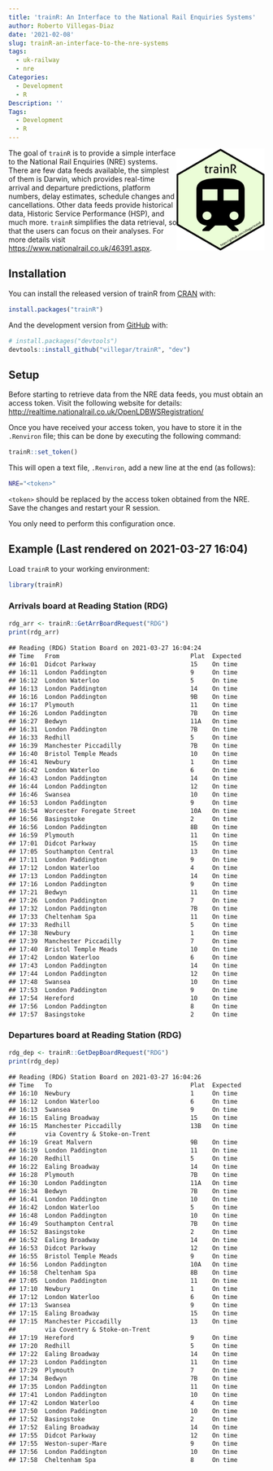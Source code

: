 ```yaml
---
title: 'trainR: An Interface to the National Rail Enquiries Systems'
author: Roberto Villegas-Diaz
date: '2021-02-08'
slug: trainR-an-interface-to-the-nre-systems
tags:
  - uk-railway
  - nre
Categories:
  - Development
  - R
Description: ''
Tags:
  - Development
  - R
---
```


<img src="https://raw.githubusercontent.com/villegar/trainR/main/inst/images/logo.png" alt="logo" align="right" height=200px/>

The goal of `trainR` is to provide a simple interface to the 
National Rail Enquiries (NRE) systems. There are few data feeds 
available, the simplest of them is Darwin, which provides real-time 
arrival and departure predictions, platform numbers, delay estimates, 
schedule changes and cancellations. Other data feeds provide historical 
data, Historic Service Performance (HSP), and much more. `trainR` 
simplifies the data retrieval, so that the users can focus on their 
analyses. For more details visit 
https://www.nationalrail.co.uk/46391.aspx.

## Installation

You can install the released version of trainR from [CRAN](https://CRAN.R-project.org) with:

``` r
install.packages("trainR")
```

And the development version from [GitHub](https://github.com/) with:

``` r
# install.packages("devtools")
devtools::install_github("villegar/trainR", "dev")
```

## Setup
Before starting to retrieve data from the NRE data feeds, you must obtain an access token. 
Visit the following website for details: http://realtime.nationalrail.co.uk/OpenLDBWSRegistration/

Once you have received your access token, you have to store it in the `.Renviron` file; this can be 
done by executing the following command:


```r
trainR::set_token()
```

This will open a text file, `.Renviron`, add a new line at the end (as follows):

```bash
NRE="<token>"
```

`<token>` should be replaced by the access token obtained from the NRE. Save the changes and restart 
your R session.

You only need to perform this configuration once.

## Example (Last rendered on 2021-03-27 16:04)

Load `trainR` to your working environment:

```r
library(trainR)
```

### Arrivals board at Reading Station (RDG)


```r
rdg_arr <- trainR::GetArrBoardRequest("RDG")
print(rdg_arr)
```

```
## Reading (RDG) Station Board on 2021-03-27 16:04:24
## Time   From                                    Plat  Expected
## 16:01  Didcot Parkway                          15    On time
## 16:11  London Paddington                       9     On time
## 16:12  London Waterloo                         5     On time
## 16:13  London Paddington                       14    On time
## 16:16  London Paddington                       9B    On time
## 16:17  Plymouth                                11    On time
## 16:26  London Paddington                       7B    On time
## 16:27  Bedwyn                                  11A   On time
## 16:31  London Paddington                       7B    On time
## 16:33  Redhill                                 5     On time
## 16:39  Manchester Piccadilly                   7B    On time
## 16:40  Bristol Temple Meads                    10    On time
## 16:41  Newbury                                 1     On time
## 16:42  London Waterloo                         6     On time
## 16:43  London Paddington                       14    On time
## 16:44  London Paddington                       12    On time
## 16:46  Swansea                                 10    On time
## 16:53  London Paddington                       9     On time
## 16:54  Worcester Foregate Street               10A   On time
## 16:56  Basingstoke                             2     On time
## 16:56  London Paddington                       8B    On time
## 16:59  Plymouth                                11    On time
## 17:01  Didcot Parkway                          15    On time
## 17:05  Southampton Central                     13    On time
## 17:11  London Paddington                       9     On time
## 17:12  London Waterloo                         4     On time
## 17:13  London Paddington                       14    On time
## 17:16  London Paddington                       9     On time
## 17:21  Bedwyn                                  11    On time
## 17:26  London Paddington                       7     On time
## 17:32  London Paddington                       7B    On time
## 17:33  Cheltenham Spa                          11    On time
## 17:33  Redhill                                 5     On time
## 17:38  Newbury                                 1     On time
## 17:39  Manchester Piccadilly                   7     On time
## 17:40  Bristol Temple Meads                    10    On time
## 17:42  London Waterloo                         6     On time
## 17:43  London Paddington                       14    On time
## 17:44  London Paddington                       12    On time
## 17:48  Swansea                                 10    On time
## 17:53  London Paddington                       9     On time
## 17:54  Hereford                                10    On time
## 17:56  London Paddington                       8     On time
## 17:57  Basingstoke                             2     On time
```

### Departures board at Reading Station (RDG)


```r
rdg_dep <- trainR::GetDepBoardRequest("RDG")
print(rdg_dep)
```

```
## Reading (RDG) Station Board on 2021-03-27 16:04:26
## Time   To                                      Plat  Expected
## 16:10  Newbury                                 1     On time
## 16:12  London Waterloo                         6     On time
## 16:13  Swansea                                 9     On time
## 16:15  Ealing Broadway                         15    On time
## 16:15  Manchester Piccadilly                   13B   On time
##        via Coventry & Stoke-on-Trent           
## 16:19  Great Malvern                           9B    On time
## 16:19  London Paddington                       11    On time
## 16:20  Redhill                                 5     On time
## 16:22  Ealing Broadway                         14    On time
## 16:28  Plymouth                                7B    On time
## 16:30  London Paddington                       11A   On time
## 16:34  Bedwyn                                  7B    On time
## 16:41  London Paddington                       10    On time
## 16:42  London Waterloo                         5     On time
## 16:48  London Paddington                       10    On time
## 16:49  Southampton Central                     7B    On time
## 16:52  Basingstoke                             2     On time
## 16:52  Ealing Broadway                         14    On time
## 16:53  Didcot Parkway                          12    On time
## 16:55  Bristol Temple Meads                    9     On time
## 16:56  London Paddington                       10A   On time
## 16:58  Cheltenham Spa                          8B    On time
## 17:05  London Paddington                       11    On time
## 17:10  Newbury                                 1     On time
## 17:12  London Waterloo                         6     On time
## 17:13  Swansea                                 9     On time
## 17:15  Ealing Broadway                         15    On time
## 17:15  Manchester Piccadilly                   13    On time
##        via Coventry & Stoke-on-Trent           
## 17:19  Hereford                                9     On time
## 17:20  Redhill                                 5     On time
## 17:22  Ealing Broadway                         14    On time
## 17:23  London Paddington                       11    On time
## 17:29  Plymouth                                7     On time
## 17:34  Bedwyn                                  7B    On time
## 17:35  London Paddington                       11    On time
## 17:41  London Paddington                       10    On time
## 17:42  London Waterloo                         4     On time
## 17:50  London Paddington                       10    On time
## 17:52  Basingstoke                             2     On time
## 17:52  Ealing Broadway                         14    On time
## 17:55  Didcot Parkway                          12    On time
## 17:55  Weston-super-Mare                       9     On time
## 17:56  London Paddington                       10    On time
## 17:58  Cheltenham Spa                          8     On time
```
